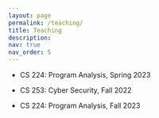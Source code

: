 ```yaml
---
layout: page
permalink: /teaching/
title: Teaching
description:
nav: true
nav_order: 5
---
```

<!-- 
For now, this page is assumed to be a static description of your courses. You can convert it to a collection similar to `_projects/` so that you can have a dedicated page for each course.

Organize your courses by years, topics, or universities, however you like! -->
* CS 224: Program Analysis, Spring 2023
* CS 253: Cyber Security, Fall 2022

* CS 224: Program Analysis, Fall 2023